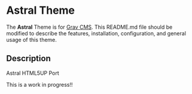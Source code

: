 # Astral Theme

The **Astral** Theme is for [Grav CMS](http://github.com/getgrav/grav).  This README.md file should be modified to describe the features, installation, configuration, and general usage of this theme.

## Description

Astral HTML5UP Port

This is a work in progress!!
